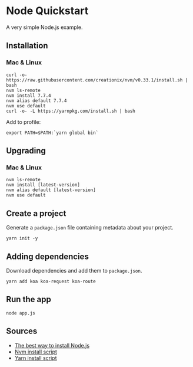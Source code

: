 # Node Quickstart

A very simple Node.js example.

## Installation

### Mac & Linux

```
curl -o- https://raw.githubusercontent.com/creationix/nvm/v0.33.1/install.sh | bash
nvm ls-remote
nvm install 7.7.4
nvm alias default 7.7.4
nvm use default
curl -o- -L https://yarnpkg.com/install.sh | bash
```

Add to profile:

```
export PATH=$PATH:`yarn global bin`
```

## Upgrading

### Mac & Linux

```
nvm ls-remote
nvm install [latest-version]
nvm alias default [latest-version]
nvm use default
```

## Create a project

Generate a `package.json` file containing metadata about your project.

```
yarn init -y
```

## Adding dependencies

Download dependencies and add them to `package.json`.

```
yarn add koa koa-request koa-route
```

## Run the app

```
node app.js
```


## Sources

- [The best way to install Node.js](http://yoember.com/nodejs/the-best-way-to-install-node-js/)
- [Nvm install script](https://github.com/creationix/nvm#install-script)
- [Yarn install script](https://yarnpkg.com/en/docs/install#alternatives-tab)
